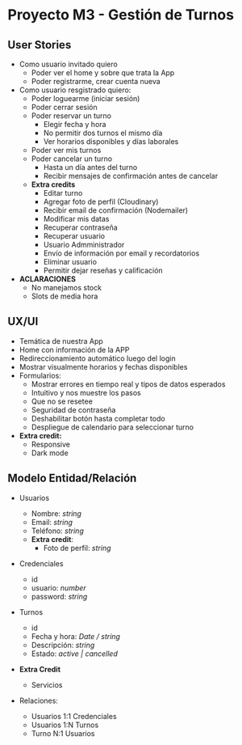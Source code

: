 # Proyecto M3 - Gestión de Turnos

## User Stories

- Como usuario invitado quiero
    - Poder ver el home y sobre que trata la App
    - Poder registrarme, crear cuenta nueva
- Como usuario resgistrado quiero:
    - Poder loguearme (iniciar sesión)
    - Poder cerrar sesión
    - Poder reservar un turno
        - Elegir fecha y hora
        - No permitir dos turnos el mismo día
        - Ver horarios disponibles y días laborales
    - Poder ver mis turnos
    - Poder cancelar un turno
        - Hasta un día antes del turno
        - Recibir mensajes de confirmación antes de cancelar
    - **Extra credits** 
        - Editar turno
        - Agregar foto de perfil (Cloudinary)
        - Recibir email de confirmación (Nodemailer)
        - Modificar mis datas
        - Recuperar contraseña
        - Recuperar usuario
        - Usuario Admministrador
        - Envío de información por email y recordatorios
        - Eliminar usuario
        - Permitir dejar reseñas y calificación
- **ACLARACIONES**
    - No manejamos stock
    - Slots de media hora

## UX/UI

- Temática de  nuestra App
- Home con información de la APP
- Redireccionamiento automático luego del login
- Mostrar visualmente horarios y fechas disponibles
- Formularios: 
    - Mostrar errores en tiempo real y tipos de datos esperados
    - Intuitivo y nos muestre los pasos
    - Que no se resetee
    - Seguridad de contraseña
    - Deshabilitar botón hasta completar todo
    - Despliegue de calendario para seleccionar turno
- **Extra credit:**
    - Responsive
    - Dark mode

## Modelo Entidad/Relación

- Usuarios
    - Nombre: *string*
    - Email: *string*
    - Teléfono: *string*
    - **Extra credit**: 
        - Foto de perfil: *string*
- Credenciales
    - id
    - usuario: *number*
    - password: *string*
- Turnos
    - id
    - Fecha y hora: *Date / string*
    - Descripción: *string*
    - Estado: *active | cancelled*
- **Extra Credit**
    - Servicios

- Relaciones:
    - Usuarios 1:1 Credenciales
    - Usuarios 1:N Turnos
    - Turno    N:1 Usuarios


